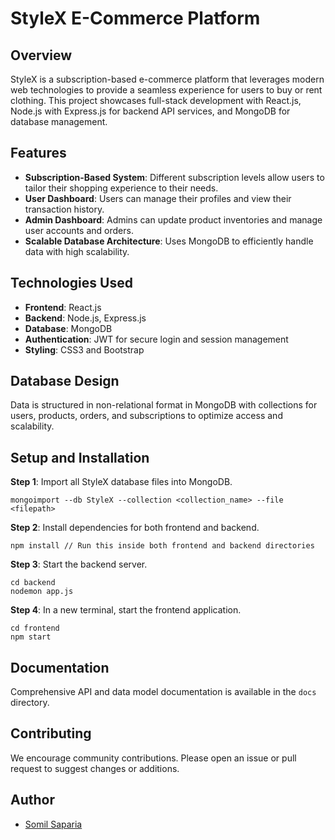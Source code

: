 
# StyleX E-Commerce Platform

## Overview
StyleX is a subscription-based e-commerce platform that leverages modern web technologies to provide a seamless experience for users to buy or rent clothing. This project showcases full-stack development with React.js, Node.js with Express.js for backend API services, and MongoDB for database management.

## Features
- **Subscription-Based System**: Different subscription levels allow users to tailor their shopping experience to their needs.
- **User Dashboard**: Users can manage their profiles and view their transaction history.
- **Admin Dashboard**: Admins can update product inventories and manage user accounts and orders.
- **Scalable Database Architecture**: Uses MongoDB to efficiently handle data with high scalability.

## Technologies Used
- **Frontend**: React.js
- **Backend**: Node.js, Express.js
- **Database**: MongoDB
- **Authentication**: JWT for secure login and session management
- **Styling**: CSS3 and Bootstrap

## Database Design
Data is structured in non-relational format in MongoDB with collections for users, products, orders, and subscriptions to optimize access and scalability.

## Setup and Installation
**Step 1**: Import all StyleX database files into MongoDB.
   ```
   mongoimport --db StyleX --collection <collection_name> --file <filepath>
   ```
**Step 2**: Install dependencies for both frontend and backend.
   ```
   npm install // Run this inside both frontend and backend directories
   ```
**Step 3**: Start the backend server.
   ```
   cd backend
   nodemon app.js
   ```
**Step 4**: In a new terminal, start the frontend application.
   ```
   cd frontend
   npm start
   ```

## Documentation
Comprehensive API and data model documentation is available in the `docs` directory.

## Contributing
We encourage community contributions. Please open an issue or pull request to suggest changes or additions.

## Author
- [Somil Saparia](sapariasomil@gmail.com)
